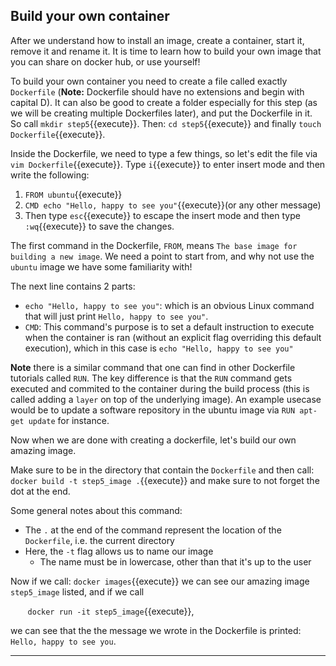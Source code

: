 ## Build your own container
After we understand how to install an image, create a container, start it, remove it and rename it. It is time to learn how to build your own image that you can share on docker hub, or use yourself!

To build your own container you need to create a file called exactly `Dockerfile` (**Note:** Dockerfile should have no extensions and begin with capital D). It can also be good to create a folder especially for this step (as we will be creating multiple Dockerfiles later), and put the Dockerfile in it. So call `mkdir step5`{{execute}}. Then: `cd step5`{{execute}} and finally `touch Dockerfile`{{execute}}.

Inside the Dockerfile, we need to type a few things, so let's edit the file via `vim Dockerfile`{{execute}}.
Type `i`{{execute}} to enter insert mode and then write the following:
1. `FROM ubuntu`{{execute}}
2. `CMD echo "Hello, happy to see you"`{{execute}}(or any other message)
3. Then type `esc`{{execute}} to escape the insert mode and then type `:wq`{{execute}} to save the changes.

The first command in the Dockerfile, `FROM`, means `The base image for building a new image`. We need a point to start from, and why not use the `ubuntu` image we have some familiarity with!

The next line contains 2 parts:
- `echo "Hello, happy to see you"`: which is an obvious Linux command that will just print `Hello, happy to see you"`.
- `CMD`: This command's purpose is to set a default instruction to execute when the container is ran (without an explicit flag overriding this default execution), which in this case is `echo "Hello, happy to see you"`

**Note** there is a similar command that one can find in other Dockerfile tutorials called `RUN`. The key difference is that the `RUN` command gets executed and commited to the container during the build process (this is called adding a `layer` on top of the underlying image). An example usecase would be to update a software repository in the ubuntu image via `RUN apt-get update` for instance. 

Now when we are done with creating a dockerfile, let's build our own amazing image.

Make sure to be in the directory that contain the `Dockerfile` and then call:
`docker build -t step5_image .`{{execute}}
and make sure to not forget the dot at the end.

Some general notes about this command:
- The `.` at the end of the command represent the location of the `Dockerfile`, i.e. the current directory
- Here, the `-t` flag allows us to name our image 
    - The name must be in lowercase, other than that it's up to the user

Now if we call:
`docker images`{{execute}} we can see our amazing image `step5_image` listed, and if we call

&nbsp;&nbsp;&nbsp;&nbsp;&nbsp;&nbsp; `docker run -it step5_image`{{execute}},

we can see that the the message we wrote in the Dockerfile is printed: `Hello, happy to see you`.



------------------------------
